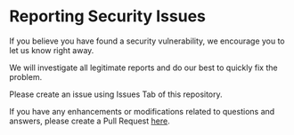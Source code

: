 # Reporting Security Issues

If you believe you have found a security vulnerability, we encourage you to let us know right away.

We will investigate all legitimate reports and do our best to quickly fix the problem.

Please create an issue using Issues Tab of this repository.

If you have any enhancements or modifications related to questions and answers, please create a Pull Request [here](https://github.com/offensive-vk/Collection/pulls).
